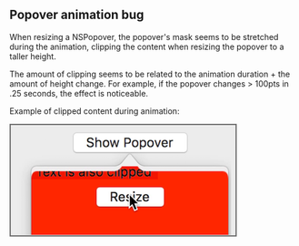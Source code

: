 ## Popover animation bug

When resizing a NSPopover, the popover's mask seems to be stretched during the animation, clipping the content when resizing the popover to a taller height.

The amount of clipping seems to be related to the animation duration + the amount of height change. For example, if the popover changes > 100pts in .25 seconds, the effect is noticeable.

Example of clipped content during animation:


![](https://raw.githubusercontent.com/adamwulf/popover-mask-resize/46fb6a7354ee5803f6a9b13dd67fb0967b94d2c6/popover-mask-resize/example.png)